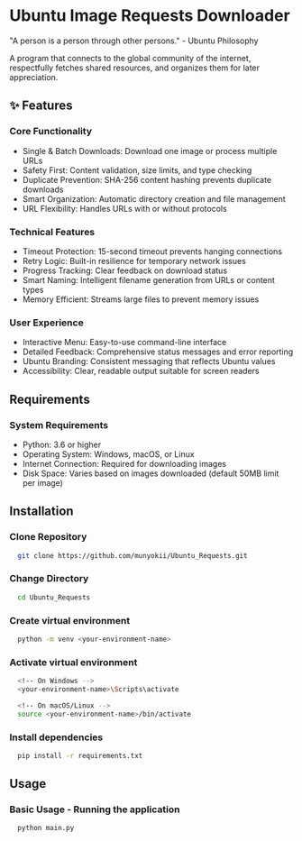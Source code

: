 # Ubuntu Image Requests Downloader

"A person is a person through other persons." - Ubuntu Philosophy

A program that connects to the global community of the internet, respectfully fetches shared resources, and organizes them for later appreciation.

## ✨ Features

### Core Functionality

- Single & Batch Downloads: Download one image or process multiple URLs
- Safety First: Content validation, size limits, and type checking
- Duplicate Prevention: SHA-256 content hashing prevents duplicate downloads
- Smart Organization: Automatic directory creation and file management
- URL Flexibility: Handles URLs with or without protocols

### Technical Features

- Timeout Protection: 15-second timeout prevents hanging connections
- Retry Logic: Built-in resilience for temporary network issues
- Progress Tracking: Clear feedback on download status
- Smart Naming: Intelligent filename generation from URLs or content types
- Memory Efficient: Streams large files to prevent memory issues

### User Experience

- Interactive Menu: Easy-to-use command-line interface
- Detailed Feedback: Comprehensive status messages and error reporting
- Ubuntu Branding: Consistent messaging that reflects Ubuntu values
- Accessibility: Clear, readable output suitable for screen readers

## Requirements
### System Requirements

- Python: 3.6 or higher
- Operating System: Windows, macOS, or Linux
- Internet Connection: Required for downloading images
- Disk Space: Varies based on images downloaded (default 50MB limit per image)

## Installation

### Clone Repository
```bash
  git clone https://github.com/munyokii/Ubuntu_Requests.git
```

### Change Directory
```bash
  cd Ubuntu_Requests
  ```

### Create virtual environment
```bash
  python -m venv <your-environment-name>
```

### Activate virtual environment
```bash
  <!-- On Windows -->
  <your-environment-name>\Scripts\activate

  <!-- On macOS/Linux -->
  source <your-environment-name>/bin/activate
```
### Install dependencies
```bash
  pip install -r requirements.txt
```

## Usage
### Basic Usage - Running the application
```bash
  python main.py
```

